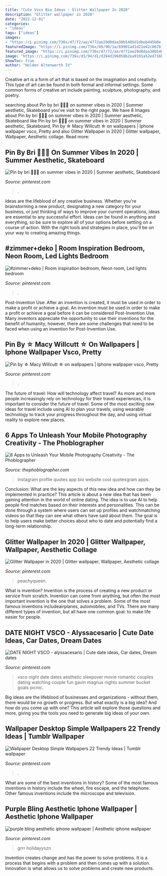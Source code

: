 ```yaml
---
title: "Cute Vsco Bio Ideas : Glitter Wallpaper In 2020"
description: "Glitter wallpaper in 2020"
date: "2022-12-01"
categories:
- "ideas"
tags: ["ideas"]
images:
- "https://i.pinimg.com/736x/47/72/ae/4772ae29d0daa30b5405d1dbeb445b0e.jpg"
featuredImage: "https://i.pinimg.com/736x/69/90/1a/69901ad1d21e42c067b7ad2cfccf2f60.jpg"
featured_image: "https://i.pinimg.com/736x/47/72/ae/4772ae29d0daa30b5405d1dbeb445b0e.jpg"
image: "https://i.pinimg.com/736x/d3/94/d1/d394d196058b2ea9191a52ed716bd684.jpg"
ShowToc: true
author: "Holden Altenwerth IV"
---
```



Creative art is a form of art that is based on the imagination and creativity. This type of art can be found in both formal and informal settings. Some common forms of creative art include painting, sculpture, photography, and poetry.

	

		
searching about Pin by bri 🍄🧃🧸 on summer vibes in 2020 | Summer aesthetic, Skateboard you've visit to the right page. We have 8 Images about Pin by bri 🍄🧃🧸 on summer vibes in 2020 | Summer aesthetic, Skateboard like Pin by bri 🍄🧃🧸 on summer vibes in 2020 | Summer aesthetic, Skateboard, Pin by ☆ Macy Willcutt ☆ on wallpapers | Iphone wallpaper vsco, Pretty and also Glitter Wallpaper in 2020 | Glitter wallpaper, Wallpaper, Aesthetic collage. Read more:
		
    
## Pin By Bri 🍄🧃🧸 On Summer Vibes In 2020 | Summer Aesthetic, Skateboard

<img loading=lazy src="https://i.pinimg.com/736x/69/90/1a/69901ad1d21e42c067b7ad2cfccf2f60.jpg" onerror="this.onerror=null;this.src='https://tse2.mm.bing.net/th?id=OIP.tye4ac8hFmni2eMpO05lQQHaJ4&amp;pid=15.1';" alt="Pin by bri 🍄🧃🧸 on summer vibes in 2020 | Summer aesthetic, Skateboard">

_Source: pinterest.com_

>. 

	

Ideas are the lifeblood of any creative business. Whether you're brainstorming a new product, designating a new category for your business, or just thinking of ways to improve your current operations, ideas are essential to any successful effort. Ideas can be found in anything and everything, so be sure to explore all of your options before settling on a course of action. With the right tools and strategies in place, you'll be on your way to creating amazing things.

    
## #zimmer+deko | Room Inspiration Bedroom, Neon Room, Led Lights Bedroom

<img loading=lazy src="https://i.pinimg.com/736x/47/72/ae/4772ae29d0daa30b5405d1dbeb445b0e.jpg" onerror="this.onerror=null;this.src='https://tse3.mm.bing.net/th?id=OIP.nPuHqJuJYFGKsCu7qGK8eAHaLh&amp;pid=15.1';" alt="#zimmer+deko | Room inspiration bedroom, Neon room, Led lights bedroom">

_Source: pinterest.com_

>. 

	

Post-Invention Use: After an invention is created, it must be used in order to make a profit or achieve a goal.
An invention must be used in order to make a profit or achieve a goal before it can be considered Post-Invention Use. Many inventors appreciate the opportunity to use their inventions for the benefit of humanity, however, there are some challenges that need to be faced when using an invention for Post-Invention Use.

    
## Pin By ☆ Macy Willcutt ☆ On Wallpapers | Iphone Wallpaper Vsco, Pretty

<img loading=lazy src="https://i.pinimg.com/736x/81/cc/f3/81ccf338654548de265a28c64fcadec1.jpg" onerror="this.onerror=null;this.src='https://tse2.mm.bing.net/th?id=OIP.T4lL2KyOFtsRxBMoflVbvQHaKd&amp;pid=15.1';" alt="Pin by ☆ Macy Willcutt ☆ on wallpapers | Iphone wallpaper vsco, Pretty">

_Source: pinterest.com_

>. 

	

The future of travel: How will technology affect travel?
As more and more people increasingly rely on technology for their travel experiences, it is important to consider the future of travel. Some of the most exciting new ideas for travel include using AI to plan your travels, using wearable technology to track your progress throughout the day, and using virtual reality to explore new places.

    
## 6 Apps To Unleash Your Mobile Photography Creativity - The Phoblographer

<img loading=lazy src="http://www.thephoblographer.com/wp-content/uploads/2013/06/Instagram.jpg" onerror="this.onerror=null;this.src='https://tse4.mm.bing.net/th?id=OIP.T93dOSHd5HIXFkDBUEPk6gAAAA&amp;pid=15.1';" alt="6 Apps to Unleash Your Mobile Photography Creativity - The Phoblographer">

_Source: thephoblographer.com_

>instagram profile quotes app bio website cool quotesgram apps. 

	

Conclusion: What are the key aspects of this new idea and how can they be implemented in practice?
This article is about a new idea that has been gaining attention in the world of online dating. The idea is to use AI to help people find matches based on their interests and personalities. This can be done through a system where users can set up profiles and watchmatching videos so that they can see what others have said about them. The goal is to help users make better choices about who to date and potentially find a long-term relationship.

    
## Glitter Wallpaper In 2020 | Glitter Wallpaper, Wallpaper, Aesthetic Collage

<img loading=lazy src="https://i.pinimg.com/736x/6e/23/a4/6e23a448acbabe5d0b329aa6f70e84ba.jpg" onerror="this.onerror=null;this.src='https://tse1.mm.bing.net/th?id=OIP.2p7ptQnMBHwXMsTZy7nHvgHaNJ&amp;pid=15.1';" alt="Glitter Wallpaper in 2020 | Glitter wallpaper, Wallpaper, Aesthetic collage">

_Source: pinterest.com_

>peachyqueen. 

	

What is invention?
Invention is the process of creating a new product or service from scratch. Invention can come from anything, but often the most important invention is the one that solves a problem. Some of the most famous inventions includeairplanes, automobiles, and TVs. There are many different types of invention, but all have one common goal: to make life easier for people.

    
## DATE NIGHT VSCO - Alyssacesario | Cute Date Ideas, Car Dates, Dream Dates

<img loading=lazy src="https://i.pinimg.com/736x/20/b9/70/20b970c99ef816391fbb483701203786.jpg" onerror="this.onerror=null;this.src='https://tse2.mm.bing.net/th?id=OIP.KbFVpMseqjoJxJRv4vc0DwHaJ4&amp;pid=15.1';" alt="DATE NIGHT VSCO - alyssacesario | Cute date ideas, Car dates, Dream dates">

_Source: pinterest.com_

>vsco night date dates aesthetic sleepover movie romantic couples dating watching couple fun gavin magnus nights summer bucket goals picnic. 

	

Big ideas are the lifeblood of businesses and organizations - without them, there would be no growth or progress. But what exactly is a big idea? And how do you come up with one? This article will explore those questions and more, giving you the tools you need to generate big ideas of your own.

    
## Wallpaper Desktop Simple Wallpapers 22 Trendy Ideas | Tumblr Wallpaper

<img loading=lazy src="https://i.pinimg.com/736x/d3/94/d1/d394d196058b2ea9191a52ed716bd684.jpg" onerror="this.onerror=null;this.src='https://tse4.mm.bing.net/th?id=OIP.0g1RUbqugnptdcN6lbJvVQAAAA&amp;pid=15.1';" alt="Wallpaper Desktop Simple Wallpapers 22 Trendy Ideas | Tumblr wallpaper">

_Source: pinterest.com_

>. 

	

What are some of the best inventions in history?
Some of the most famous inventions in history include the wheel, fire escape, and the telephone. Other famous inventions include the microscope and television.

    
## Purple Bling Aesthetic Iphone Wallpaper | Aesthetic Iphone Wallpaper

<img loading=lazy src="https://i.pinimg.com/736x/53/43/bc/5343bc8b06c7a1723deb06c65332f02c.jpg" onerror="this.onerror=null;this.src='https://tse2.mm.bing.net/th?id=OIP.gbk7KrkWtVSaRkPTzXOf_QHaMW&amp;pid=15.1';" alt="purple bling aesthetic iphone wallpaper | Aesthetic iphone wallpaper">

_Source: pinterest.com_

>grrr holidayyszn. 

	

Invention creates change and has the power to solve problems. It is a process that begins with a problem and then comes up with a solution. Innovation is what allows us to solve problems and create new products.

